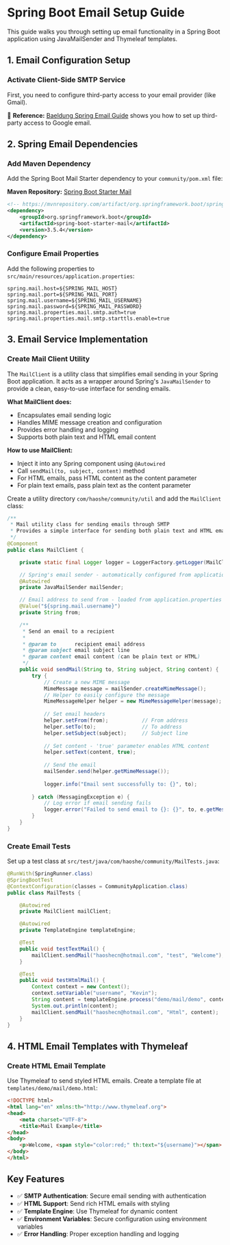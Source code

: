 # Spring Boot Email Setup Guide

This guide walks you through setting up email functionality in a Spring Boot application using JavaMailSender and Thymeleaf templates.

## 1. Email Configuration Setup

### Activate Client-Side SMTP Service

First, you need to configure third-party access to your email provider (like Gmail).

📖 **Reference:** [Baeldung Spring Email Guide](https://www.baeldung.com/spring-email) shows you how to set up third-party access to Google email.

## 2. Spring Email Dependencies

### Add Maven Dependency

Add the Spring Boot Mail Starter dependency to your `community/pom.xml` file:

**Maven Repository:** [Spring Boot Starter Mail](https://mvnrepository.com/search?q=Spring+boot+mail+starter)

```xml
<!-- https://mvnrepository.com/artifact/org.springframework.boot/spring-boot-starter-mail -->
<dependency>
    <groupId>org.springframework.boot</groupId>
    <artifactId>spring-boot-starter-mail</artifactId>
    <version>3.5.4</version>
</dependency>
```

### Configure Email Properties

Add the following properties to `src/main/resources/application.properties`:

```properties
spring.mail.host=${SPRING_MAIL_HOST}
spring.mail.port=${SPRING_MAIL_PORT}
spring.mail.username=${SPRING_MAIL_USERNAME}
spring.mail.password=${SPRING_MAIL_PASSWORD}
spring.mail.properties.mail.smtp.auth=true
spring.mail.properties.mail.smtp.starttls.enable=true
```

## 3. Email Service Implementation

### Create Mail Client Utility

The `MailClient` is a utility class that simplifies email sending in your Spring Boot application. It acts as a wrapper around Spring's `JavaMailSender` to provide a clean, easy-to-use interface for sending emails.

**What MailClient does:**
- Encapsulates email sending logic
- Handles MIME message creation and configuration
- Provides error handling and logging
- Supports both plain text and HTML email content

**How to use MailClient:**
- Inject it into any Spring component using `@Autowired`
- Call `sendMail(to, subject, content)` method
- For HTML emails, pass HTML content as the content parameter
- For plain text emails, pass plain text as the content parameter

Create a utility directory `com/haoshe/community/util` and add the `MailClient` class:

```java
/**
 * Mail utility class for sending emails through SMTP
 * Provides a simple interface for sending both plain text and HTML emails
 */
@Component
public class MailClient {

    private static final Logger logger = LoggerFactory.getLogger(MailClient.class);

    // Spring's email sender - automatically configured from application.properties
    @Autowired
    private JavaMailSender mailSender;

    // Email address to send from - loaded from application.properties
    @Value("${spring.mail.username}")
    private String from;

    /**
     * Send an email to a recipient
     * 
     * @param to      recipient email address
     * @param subject email subject line
     * @param content email content (can be plain text or HTML)
     */
    public void sendMail(String to, String subject, String content) {
        try {
            // Create a new MIME message
            MimeMessage message = mailSender.createMimeMessage();
            // Helper to easily configure the message
            MimeMessageHelper helper = new MimeMessageHelper(message);
            
            // Set email headers
            helper.setFrom(from);           // From address
            helper.setTo(to);               // To address
            helper.setSubject(subject);     // Subject line
            
            // Set content - 'true' parameter enables HTML content
            helper.setText(content, true);
            
            // Send the email
            mailSender.send(helper.getMimeMessage());
            
            logger.info("Email sent successfully to: {}", to);
            
        } catch (MessagingException e) {
            // Log error if email sending fails
            logger.error("Failed to send email to {}: {}", to, e.getMessage());
        }
    }
}
```

### Create Email Tests

Set up a test class at `src/test/java/com/haoshe/community/MailTests.java`:

```java
@RunWith(SpringRunner.class)
@SpringBootTest
@ContextConfiguration(classes = CommunityApplication.class)
public class MailTests {

    @Autowired
    private MailClient mailClient;

    @Autowired
    private TemplateEngine templateEngine;

    @Test
    public void testTextMail() {
        mailClient.sendMail("haoshecn@hotmail.com", "test", "Welcome");
    }

    @Test
    public void testHtmlMail() {
        Context context = new Context();
        context.setVariable("username", "Kevin");
        String content = templateEngine.process("demo/mail/demo", context);
        System.out.println(content);
        mailClient.sendMail("haoshecn@hotmail.com", "Html", content);
    }
}
```

## 4. HTML Email Templates with Thymeleaf

### Create HTML Email Template

Use Thymeleaf to send styled HTML emails. Create a template file at `templates/demo/mail/demo.html`:

```html
<!DOCTYPE html>
<html lang="en" xmlns:th="http://www.thymeleaf.org">
<head>
    <meta charset="UTF-8">
    <title>Mail Example</title>
</head>
<body>
    <p>Welcome, <span style="color:red;" th:text="${username}"></span>!</p>
</body>
</html>
```

## Key Features

- ✅ **SMTP Authentication**: Secure email sending with authentication
- ✅ **HTML Support**: Send rich HTML emails with styling
- ✅ **Template Engine**: Use Thymeleaf for dynamic content
- ✅ **Environment Variables**: Secure configuration using environment variables
- ✅ **Error Handling**: Proper exception handling and logging

